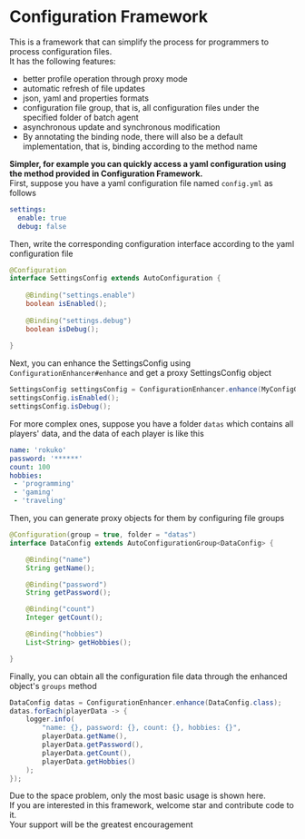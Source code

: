# Configuration Framework

This is a framework that can simplify the process for programmers to process configuration files.  
It has the following features:

- better profile operation through proxy mode
- automatic refresh of file updates
- json, yaml and properties formats
- configuration file group, that is, all configuration files under the specified folder of batch agent
- asynchronous update and synchronous modification
- By annotating the binding node, there will also be a default implementation, that is, binding according to the method name

**Simpler, for example you can quickly access a yaml configuration using the method provided in Configuration Framework.**  
First, suppose you have a yaml configuration file named `config.yml` as follows
```yaml
settings:
  enable: true
  debug: false
```
Then, write the corresponding configuration interface according to the yaml configuration file
```java
@Configuration
interface SettingsConfig extends AutoConfiguration {
    
    @Binding("settings.enable")
    boolean isEnabled();
    
    @Binding("settings.debug")
    boolean isDebug();
    
}
```
Next, you can enhance the SettingsConfig using `ConfigurationEnhancer#enhance` and get a proxy SettingsConfig object
```java
SettingsConfig settingsConfig = ConfigurationEnhancer.enhance(MyConfigGroup.class);
settingsConfig.isEnabled();
settingsConfig.isDebug();
```
For more complex ones, suppose you have a folder `datas` which contains all players' data, and the data of each player is like this
```yaml
name: 'rokuko'
password: '******'
count: 100
hobbies:
 - 'programming'
 - 'gaming'
 - 'traveling'
```
Then, you can generate proxy objects for them by configuring file groups
```java
@Configuration(group = true, folder = "datas")
interface DataConfig extends AutoConfigurationGroup<DataConfig> {

    @Binding("name")
    String getName();

    @Binding("password")
    String getPassword();

    @Binding("count")
    Integer getCount();

    @Binding("hobbies")
    List<String> getHobbies();

}
```
Finally, you can obtain all the configuration file data through the enhanced object's `groups` method
```java
DataConfig datas = ConfigurationEnhancer.enhance(DataConfig.class);
datas.forEach(playerData -> {
    logger.info(
        "name: {}, password: {}, count: {}, hobbies: {}",
        playerData.getName(),
        playerData.getPassword(),
        playerData.getCount(),
        playerData.getHobbies()
    );
});
```
Due to the space problem, only the most basic usage is shown here.   
If you are interested in this framework, welcome star and contribute code to it.  
Your support will be the greatest encouragement